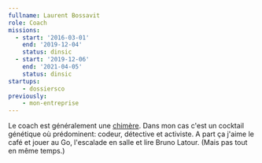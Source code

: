```yaml
---
fullname: Laurent Bossavit
role: Coach
missions:
  - start: '2016-03-01'
    end: '2019-12-04'
    status: dinsic
  - start: '2019-12-06'
    end: '2021-04-05'
    status: dinsic
startups:
    - dossiersco
previously:
    - mon-entreprise
---
```


Le coach est généralement une [chimère](https://fr.wikipedia.org/wiki/Chim%C3%A8re). Dans mon cas c'est un cocktail génétique où prédominent: codeur, détective et activiste. A part ça j'aime le café et jouer au Go, l'escalade en salle et lire Bruno Latour. (Mais pas tout en même temps.)
